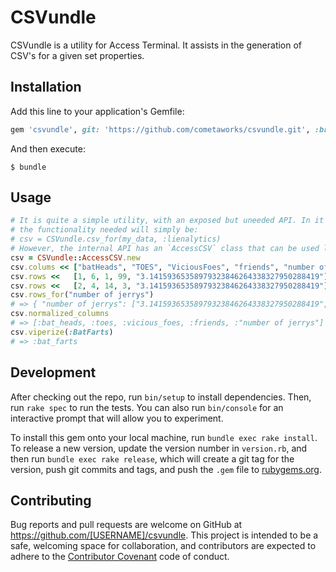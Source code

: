 # CSVundle
CSVundle is a utility for Access Terminal. It assists in the generation of CSV's for a given set properties.

## Installation

Add this line to your application's Gemfile:

```ruby
gem 'csvundle', git: 'https://github.com/cometaworks/csvundle.git', :branch => 'master'
```

And then execute:

    $ bundle

## Usage

```ruby
# It is quite a simple utility, with an exposed but uneeded API. In it's final implementation,
# the functionality needed will simply be:
# csv = CSVundle.csv_for(my_data, :lienalytics)
# However, the internal API has an `AccessCSV` class that can be used like so:
csv = CSVundle::AccessCSV.new
csv.colums << ["batHeads", "TOES", "ViciousFoes", "friends", "number of jerrys"]
csv.rows <<   [1, 6, 1, 99, "3.14159365358979323846264338327950288419"]
csv.rows <<   [2, 4, 14, 3, "3.14159365358979323846264338327950288419"]
csv.rows_for("number of jerrys")
# => { "number of jerrys": ["3.14159365358979323846264338327950288419", "3.14159365358979323846264338327950288419"] }
csv.normalized_columns
# => [:bat_heads, :toes, :vicious_foes, :friends, :"number of jerrys"]
csv.viperize(:BatFarts)
# => :bat_farts
```

## Development

After checking out the repo, run `bin/setup` to install dependencies. Then, run `rake spec` to run the tests. You can also run `bin/console` for an interactive prompt that will allow you to experiment.

To install this gem onto your local machine, run `bundle exec rake install`. To release a new version, update the version number in `version.rb`, and then run `bundle exec rake release`, which will create a git tag for the version, push git commits and tags, and push the `.gem` file to [rubygems.org](https://rubygems.org).

## Contributing

Bug reports and pull requests are welcome on GitHub at https://github.com/[USERNAME]/csvundle. This project is intended to be a safe, welcoming space for collaboration, and contributors are expected to adhere to the [Contributor Covenant](contributor-covenant.org) code of conduct.

